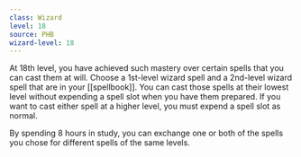 ```yaml
---
class: Wizard
level: 18
source: PHB
wizard-level: 18
---
```


At 18th level, you have achieved such mastery over certain spells that you can cast them at will. Choose a 1st-level wizard spell and a 2nd-level wizard spell that are in your [[spellbook]]. You can cast those spells at their lowest level without expending a spell slot when you have them prepared. If you want to cast either spell at a higher level, you must expend a spell slot as normal.

By spending 8 hours in study, you can exchange one or both of the spells you chose for different spells of the same levels.
